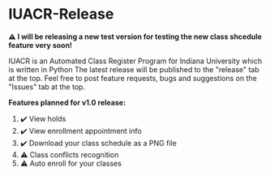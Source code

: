 # IUACR-Release
<b> ⚠️ I will be releasing a new test version for testing the new class shcedule feature very soon! </b>

IUACR is an Automated Class Register Program for Indiana University which is written in Python The latest release will be published to the "release" tab at the top. Feel free to post feature requests, bugs and suggestions on the "Issues" tab at the top.

<b>Features planned for v1.0 release:</b>
1. ✔️ View holds
2. ✔️ View enrollment appointment info
3. ✔️ Download your class schedule as a PNG file
4. ⚠️ Class conflicts recognition
5. ⚠️ Auto enroll for your classes
